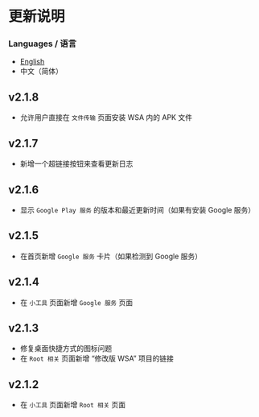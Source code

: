 # 更新说明

### Languages / 语言
- [English](https://github.com/makazeu/WsaToolbox/blob/master/ReleaseNotes_enUS.md)
- 中文（简体）

## v2.1.8
- 允许用户直接在 `文件传输` 页面安装 WSA 内的 APK 文件

## v2.1.7
- 新增一个超链接按钮来查看更新日志

## v2.1.6
- 显示 `Google Play 服务` 的版本和最近更新时间（如果有安装 Google 服务）

## v2.1.5
- 在首页新增 `Google 服务` 卡片（如果检测到 Google 服务）

## v2.1.4
- 在 `小工具` 页面新增 `Google 服务` 页面

## v2.1.3
- 修复桌面快捷方式的图标问题
- 在 `Root 相关` 页面新增 “修改版 WSA” 项目的链接

## v2.1.2
- 在 `小工具` 页面新增 `Root 相关` 页面